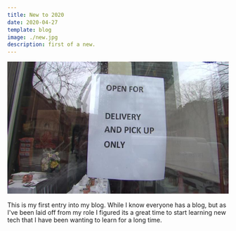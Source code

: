 ```yaml
---
title: New to 2020
date: 2020-04-27
template: blog
image: ./new.jpg
description: first of a new.
---
```


<p align="center">
  <img width="2040" height="300" src="./new.jpg">
</p>

This is my first entry into my blog.  While I know everyone has a blog, but as I've been laid off from my role I figured its a great time to start learning new tech that I have been wanting to learn for a long time.
